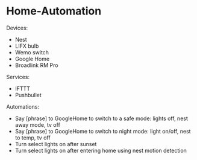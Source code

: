 # Home-Automation

Devices:
 - Nest
 - LIFX bulb
 - Wemo switch
 - Google Home
 - Broadlink RM Pro

Services:
 - IFTTT
 - Pushbullet
 
Automations:
- Say [phrase] to GoogleHome to switch to a safe mode: lights off, nest away mode, tv off
- Say [phrase] to GoogleHome to switch to night mode: light on/off, nest to temp, tv off
- Turn select lights on after sunset
- Turn select lights on after entering home using nest motion detection 
